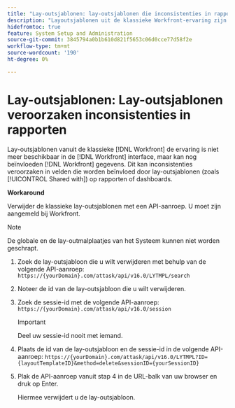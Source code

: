 ```yaml
---
title: "Lay-outsjablonen: lay-outsjablonen die inconsistenties in rapporten veroorzaken"
description: "Layoutsjablonen uit de klassieke Workfront-ervaring zijn niet meer beschikbaar in de Workfront-interface, maar zijn mogelijk nog wel van invloed op Workfront-gegevens. Dit kan inconsistenties veroorzaken in velden die worden beïnvloed door lay-outsjablonen (zoals Gedeeld met) in rapporten of dashboards."
hidefromtoc: true
feature: System Setup and Administration
source-git-commit: 3845794a0b1b610d821f5653c06d0cce77d58f2e
workflow-type: tm+mt
source-wordcount: '190'
ht-degree: 0%

---
```



# Lay-outsjablonen: Lay-outsjablonen veroorzaken inconsistenties in rapporten

Lay-outsjablonen vanuit de klassieke [!DNL Workfront] de ervaring is niet meer beschikbaar in de [!DNL Workfront] interface, maar kan nog beïnvloeden [!DNL Workfront] gegevens. Dit kan inconsistenties veroorzaken in velden die worden beïnvloed door lay-outsjablonen (zoals [!UICONTROL Shared with]) op rapporten of dashboards.

**Workaround**

Verwijder de klassieke lay-outsjablonen met een API-aanroep. U moet zijn aangemeld bij Workfront.

>[!NOTE]
>
>De globale en de lay-outmalplaatjes van het Systeem kunnen niet worden geschrapt.

1. Zoek de lay-outsjabloon die u wilt verwijderen met behulp van de volgende API-aanroep:
   `https://{yourDomain}.com/attask/api/v16.0/LYTMPL/search`
1. Noteer de id van de lay-outsjabloon die u wilt verwijderen.
1. Zoek de sessie-id met de volgende API-aanroep:
   `https://{yourDomain}.com/attask/api/v16.0/session`

   >[!IMPORTANT]
   >
   >Deel uw sessie-id nooit met iemand.

1. Plaats de id van de lay-outsjabloon en de sessie-id in de volgende API-aanroep:
   `https://{yourDomain}.com/attask/api/v16.0/LYTMPL?ID={layoutTemplateID}&method=delete&sessionID={yourSessionID}`
1. Plak de API-aanroep vanuit stap 4 in de URL-balk van uw browser en druk op Enter.

   Hiermee verwijdert u de lay-outsjabloon.


